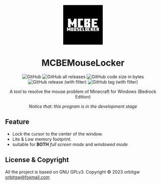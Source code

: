<div align="center">
<img src="./logo/MCBEML-logo.png" alt="logo" width="128">

<h1>MCBEMouseLocker</h1>

<img alt="GitHub" src="https://img.shields.io/github/license/orbitgw/MCBEMouseLocker"> <img alt="GitHub all releases" src="https://img.shields.io/github/downloads/orbitgw/MCBEMouseLocker/total"> <img alt="GitHub code size in bytes" src="https://img.shields.io/github/languages/code-size/orbitgw/MCBEMouseLocker"> <img alt="GitHub release (with filter)" src="https://img.shields.io/github/v/release/orbitgw/MCBEMouseLocker"> <img alt="GitHub tag (with filter)" src="https://img.shields.io/github/v/tag/orbitgw/MCBEMouseLocker">

A tool to resolve the mouse problem of Minecraft for Windows (Bedrock Edition)

<i>Notice that: this program is in the development stage</i>
</div>

## Feature
- Lock the cursor to the center of the window.
- Lite & Low memory footprint.
- suitable for **BOTH** *full screen mode* and *windowed mode*

## License & Copyright
All the project is based on GNU GPLv3.
Copyright © 2023 orbitgw <orbitgw@foxmail.com>
